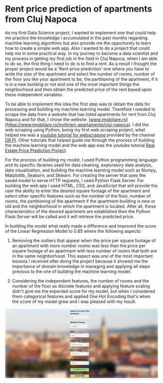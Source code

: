 # Rent price prediction of apartments from Cluj Napoca

As my first Data Science project, I wanted to implement one that could help me practice the knowledge I accumulated in the past months regarding machine learning algorithms but also provide me the opportunity to learn how to create a simple web app. Also I wanted to do a project that could help me in some practical way. In my journey to become a data scientist and my process in getting my first job in the field in Cluj Napoca, when I am able to do so, the first thing I need to do is to find a rent. As a result I thought the proper project would be a 'Rent price prediction' one where you have to write the size of the apartment and select the number of rooms, number of the floor you like your apartment to be, the partitioning of the apartment, if it is in a new building or not and one of the most important things the neighborhood and then obtain the predicted price of the rent based upon these independent variables. 

To be able to implement this idea the first step was to obtain the data for processing and building my machine learning model. Therefore I needed to scrape the data from a website that has listed apartments for rent from Cluj Napoca and for that, I chose the website: [www.imobiliare.ro](https://www.imobiliare.ro/inchirieri-apartamente/cluj-napoca). I did the web scraping using Python, being my first web scraping project, what helped me was a [youtube tutorial for webscraping](https://www.youtube.com/watch?v=3A36TOm7NC8&t=4963s) provided by the channel [DR PI](https://www.youtube.com/channel/UCtvGCaEzQZX7GwUJi-E3ALQ). Other tutorials that helped guide me through the process of building the machine learning model and the web app was the youtube tutorial [Real Estate Price Prediction Project](https://www.youtube.com/watch?v=rdfbcdP75KI&list=PLeo1K3hjS3uu7clOTtwsp94PcHbzqpAdg). 

For the process of building my model, I used Python programming language and its specific libraries used for data cleaning, exploratory data analysis, data visualization, and building the machine learning model such as Numpy, Matplotlib, Seaborn, and Sklearn. For creating the server that uses the saved model to serve HTTP requests, I used Python Flask Server. For building the web app I used HTML, CSS, and JavaScript that will provide the user the ability to enter the desired square footage of the apartment and select other specific features such as the number of the floor, number of rooms, the partitioning of the apartment if the apartment-building is new or old and the neighborhood in which the apartment is located. After all, these characteristics of the desired apartment are established then the Python Flask Server will be called and it will retrieve the predicted price. 

In building the model what really made a difference and improved the score of the Linear Regression Model to 0.85 where the following aspects:

1. Removing the outliers that appear when the price per square footage of an apartment with more number rooms was less than the price per square footage of an apartment with less number of rooms that both are in the same neighborhood. This aspect was one of the most important lessons I received after doing the project because it showed me the importance of domain knowledge in managing and applying all steps previous to the one of building the machine learning model. 

2. Considering the independent features, the number of rooms and the number of the floor as discrete features and applying feature scaling didn't give me the expected score for my model, but when I considered them categorical features and applied One Hot Encoding that's when the score of my model grew and I was pleased with my result.

<img src='Rent price prediction of apartments from Cluj Napoca caption.png'>
